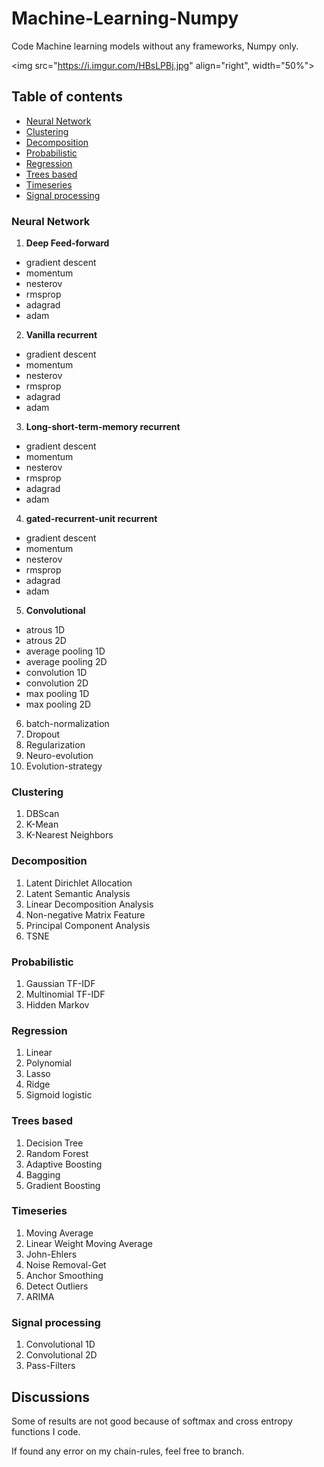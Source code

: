 # Machine-Learning-Numpy

Code Machine learning models without any frameworks, Numpy only.

<img src="https://i.imgur.com/HBsLPBj.jpg" align="right", width="50%">

## Table of contents
* [Neural Network](https://github.com/huseinzol05/Machine-Learning-Numpy#neural-network)
* [Clustering](https://github.com/huseinzol05/Machine-Learning-Numpy#clustering)
* [Decomposition](https://github.com/huseinzol05/Machine-Learning-Numpy#decomposition)
* [Probabilistic](https://github.com/huseinzol05/Machine-Learning-Numpy#probabilistic)
* [Regression](https://github.com/huseinzol05/Machine-Learning-Numpy#regression)
* [Trees based](https://github.com/huseinzol05/Machine-Learning-Numpy#trees-based)
* [Timeseries](https://github.com/huseinzol05/Machine-Learning-Numpy#timeseries)
* [Signal processing](https://github.com/huseinzol05/Machine-Learning-Numpy#signal-processing)

### Neural Network

1. **Deep Feed-forward**
  * gradient descent
  * momentum
  * nesterov
  * rmsprop
  * adagrad
  * adam

2. **Vanilla recurrent**
  * gradient descent
  * momentum
  * nesterov
  * rmsprop
  * adagrad
  * adam

3. **Long-short-term-memory recurrent**
  * gradient descent
  * momentum
  * nesterov
  * rmsprop
  * adagrad
  * adam

4. **gated-recurrent-unit recurrent**
  * gradient descent
  * momentum
  * nesterov
  * rmsprop
  * adagrad
  * adam

5. **Convolutional**
  * atrous 1D
  * atrous 2D
  * average pooling 1D
  * average pooling 2D
  * convolution 1D
  * convolution 2D
  * max pooling 1D
  * max pooling 2D

6. batch-normalization
7. Dropout
8. Regularization
9. Neuro-evolution
10. Evolution-strategy

### Clustering

1. DBScan
2. K-Mean
3. K-Nearest Neighbors

### Decomposition

1. Latent Dirichlet Allocation
2. Latent Semantic Analysis
3. Linear Decomposition Analysis
4. Non-negative Matrix Feature
5. Principal Component Analysis
6. TSNE

### Probabilistic

1. Gaussian TF-IDF
2. Multinomial TF-IDF
3. Hidden Markov

### Regression

1. Linear
2. Polynomial
3. Lasso
4. Ridge
5. Sigmoid logistic

### Trees based

1. Decision Tree
2. Random Forest
3. Adaptive Boosting
4. Bagging
5. Gradient Boosting

### Timeseries

1. Moving Average
2. Linear Weight Moving Average
3. John-Ehlers
4. Noise Removal-Get
5. Anchor Smoothing
6. Detect Outliers
7. ARIMA

### Signal processing

1. Convolutional 1D
2. Convolutional 2D
3. Pass-Filters

## Discussions

Some of results are not good because of softmax and cross entropy functions I code.

If found any error on my chain-rules, feel free to branch.
